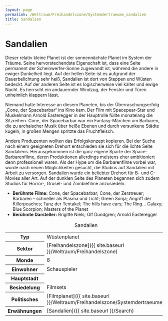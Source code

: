 ```yaml
---
layout: page
permalink: /Weltraum/Freihandelszone/Systemdertraeume_sandalien
title: Sandalien
---
```



# Sandalien


Dieser relativ kleine Planet ist der sonnennächste Planet im System der Träume. Seine hervorstechendste Eigenschaft ist, dass eine Seite permanent der Scheinwerfer-Sonne zugewandt ist, während die andere in ewiger Dunkelheit liegt. Auf der hellen Seite ist es aufgrund der Dauerbelichtung sehr heiß, Sandalien ist dort von Steppen und Wüsten bedeckt. Auf der anderen Seite ist es logischerweise viel kälter und ewige Nacht. Es herrscht ein andauernder Windzug, der Fenster und Türen unheimlich klappern lässt.

Niemand hatte Interesse an diesem Planeten, bis der Überraschungserfolg &bdquo;Cone, der Spacebarbar&ldquo; ins Kino kam. Der Film mit Spacepear-Star und Muskelmann Arnold Easteregger in der Hauptrolle füllte monatelang die Sitzreihen. Cone, der Spacebarbar war ein Fantasy-Märchen um Barbaren, die zu archaischer Musik über heiße Ebenen und durch versunkene Städte kugeln; in großen Mengen spritzte das Fruchtfleisch.

Andere Produzenten wollten das Erfolgskonzept kopieren. Bei der Suche nach einem geeigneten Drehort entschieden sie sich für die lichte Seite Sandaliens. Herausgekommen ist die ganz eigene Sparte der Space-Barbarenfilme, deren Produktionen allerdings meistens eher ambitioniert denn professionell waren. Als der Hype um die Barbarenfilme vorbei war, wurde nach neuen Möglichkeiten gesucht, die Studios auf Sandalien mit Arbeit zu versorgen. Sandalien wurde ein beliebter Drehort für B- und C-Movies aller Art. Auf der dunklen Seite des Planeten begannen sich zudem Studios für Horror-, Grusel- und Zombiefilme anzusiedeln.

- **Berühmte Filme:** Cone, der Spacebarbar; Cone, der Zerstreuer; Barbaren &ndash; schneller als Plasma und Licht; Green Sonja; Angriff der Killerpeaches; Tanz der Tentakel; The hills have ears; The Ring&hellip; Galaxy; Blue Scorpion; Masters of the Planet
- **Berühmte Darsteller:** Brigitte Niels; Olf Dundgren; Arnold Easteregger


<aside>
<table data-type="planet">
<caption>Sandalien</caption>
<tbody>
<tr><th>Typ</th><td>Wüstenplanet</td></tr>
<tr><th>Sektor</th><td>[Freihandelszone]({{ site.baseurl }}/Weltraum/Freihandelszone)</td></tr>
<tr><th>Monde</th><td>8</td></tr>
<tr><th>Einwohner</th><td>Schauspieler</td></tr>
<tr><th>Hauptstadt</th><td> </td></tr>
<tr><th>Besiedelung</th><td>Filmsets</td></tr>
<tr><th>Politisches</th><td>[Filmplanet]({{ site.baseurl }}/Weltraum/Freihandelszone/Systemdertraeume)</td></tr>
<tr><th>Erwähnungen</th><td>[Sandalien]({{ site.baseurl }}/Search)</td></tr>
</tbody>
</table>

</aside>

